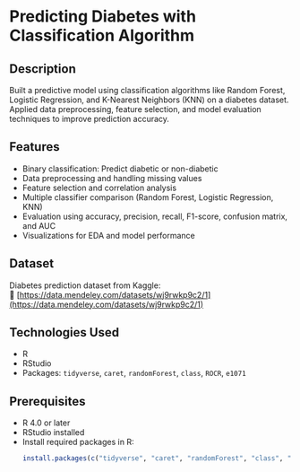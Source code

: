 # Predicting Diabetes with Classification Algorithm

## Description
Built a predictive model using classification algorithms like Random Forest, Logistic Regression, and K-Nearest Neighbors (KNN) on a diabetes dataset. Applied data preprocessing, feature selection, and model evaluation techniques to improve prediction accuracy.

## Features
- Binary classification: Predict diabetic or non-diabetic
- Data preprocessing and handling missing values
- Feature selection and correlation analysis
- Multiple classifier comparison (Random Forest, Logistic Regression, KNN)
- Evaluation using accuracy, precision, recall, F1-score, confusion matrix, and AUC
- Visualizations for EDA and model performance

## Dataset
Diabetes prediction dataset from Kaggle:  
🔗 [https://data.mendeley.com/datasets/wj9rwkp9c2/1](https://data.mendeley.com/datasets/wj9rwkp9c2/1)

## Technologies Used
- R  
- RStudio  
- Packages: `tidyverse`, `caret`, `randomForest`, `class`, `ROCR`, `e1071`

## Prerequisites
- R 4.0 or later  
- RStudio installed  
- Install required packages in R:
  ```r
  install.packages(c("tidyverse", "caret", "randomForest", "class", "ROCR", "e1071"))
